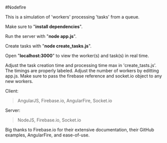 #Nodefire

This is a simulation of 'workers' processing 'tasks' from a queue. 

Make sure to "**install dependencies**".

Run the server with "**node app.js**". 

Create tasks with "**node create_tasks.js**".

Open "**localhost:3000**" to view the worker(s) and task(s) in real time.

Adjust the task creation time and processing time max in 'create_tasts.js'. The timings are properly labeled. Adjust the number of workers by editting app.js. Make sure to pass the firebase reference and socket.io object to any new workers.

Client:
> AngularJS, Firebase.io, AngularFire, Socket.io

Server:
> NodeJS, Firebase.io, Socket.io

Big thanks to Firebase.io for their extensive documentation, their GitHub examples, AngularFire, and ease-of-use.